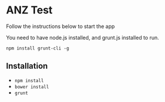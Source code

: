 ANZ Test
========

Follow the instructions below to start the app

You need to have node.js installed, and grunt.js installed to run.

`npm install grunt-cli -g`


## Installation
- `npm install`
- `bower install`
- `grunt`
